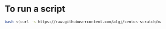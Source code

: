 # To run a script

```sh
bash <(curl -s https://raw.githubusercontent.com/algj/centos-scratch/main/XXX.sh)
```
